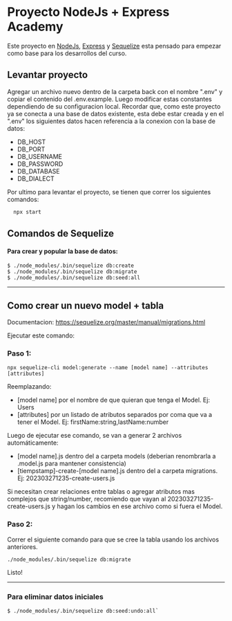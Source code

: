 
# Proyecto NodeJs + Express Academy 

Este proyecto en [NodeJs](https://nodejs.org/en/), [Express](https://expressjs.com/) y [Sequelize](https://sequelize.org/) esta pensado para empezar como base para los desarrollos del curso.

## Levantar proyecto

Agregar un archivo nuevo dentro de la carpeta back con el nombre  ".env" y copiar el contenido del .env.example. Luego modificar estas constantes dependiendo de su configuracion local. Recordar que, como este proyecto ya se conecta a una base de datos existente, esta debe estar creada y en el ".env" los siguientes datos hacen referencia a la conexion con la base de datos:

* DB_HOST
* DB_PORT
* DB_USERNAME
* DB_PASSWORD
* DB_DATABASE
* DB_DIALECT 

Por ultimo para levantar el proyecto, se tienen que correr los siguientes comandos:

```bash
  npx start
```





## Comandos de Sequelize

#### Para crear y popular la base de datos:
```
$ ./node_modules/.bin/sequelize db:create
$ ./node_modules/.bin/sequelize db:migrate
$ ./node_modules/.bin/sequelize db:seed:all
```
---------

## Como crear un nuevo model + tabla
Documentacion: https://sequelize.org/master/manual/migrations.html

Ejecutar este comando:

### Paso 1:

```
npx sequelize-cli model:generate --name [model name] --attributes [attributes]
```

Reemplazando:
- [model name] por el nombre de que quieran que tenga el Model. Ej: Users
- [attributes] por un listado de atributos separados por coma que va a tener el Model. Ej: firstName:string,lastName:number

Luego de ejecutar ese comando, se van a generar 2 archivos automáticamente:
- [model name].js dentro del a carpeta models (deberian renombrarla a .model.js para mantener consistencia)
- [tiempstamp]-create-[model name].js dentro del a carpeta migrations. Ej: 202303271235-create-users.js

Si necesitan crear relaciones entre tablas o agregar atributos mas complejos que string/number, recomiendo que vayan al 202303271235-create-users.js y hagan los cambios en ese archivo como si fuera el Model.

### Paso 2:
Correr el siguiente comando para que se cree la tabla usando los archivos anteriores.

```
./node_modules/.bin/sequelize db:migrate
```
Listo!

---------

### Para eliminar datos iniciales
```
$ ./node_modules/.bin/sequelize db:seed:undo:all`
```
